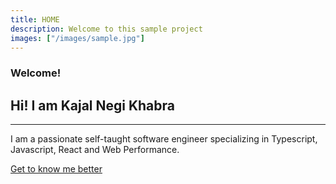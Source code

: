 ```yaml
---
title: HOME
description: Welcome to this sample project
images: ["/images/sample.jpg"]
---
```


### Welcome!
<h2>Hi! I am Kajal Negi Khabra</h2>
<hr>

I am a passionate self-taught software engineer specializing in Typescript, Javascript, React and 
Web Performance.

[Get to know me better](/about "Get to know me better")
